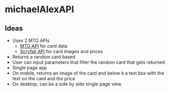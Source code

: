 # michaelAlexAPI

## Ideas

  - Uses 2 MTG APIs
     - [MTG API](https://docs.magicthegathering.io/) for card data
     - [Scryfall API](https://scryfall.com/docs/api) for card images and prices
  - Returns a random card based
  - User can input parameters that filter the random card that gets returned
  - Single page app
  - On mobile, returns an image of the card and below it a text box with the text on the card and the price
  - On desktop, can be a side by side single page view